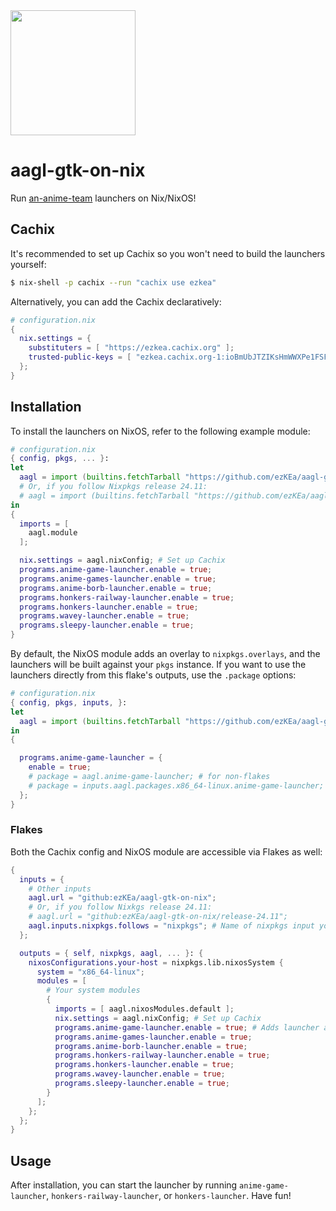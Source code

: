 <img src="https://user-images.githubusercontent.com/60455663/192660134-cd43f93e-beef-4c3f-a646-dc6f97ca34d7.png" width="200" />

# aagl-gtk-on-nix
Run [an-anime-team](https://github.com/an-anime-team/) launchers on Nix/NixOS!

## Cachix
It's recommended to set up Cachix so you won't need to build the launchers yourself:
```sh
$ nix-shell -p cachix --run "cachix use ezkea"
```
Alternatively, you can add the Cachix declaratively:
```nix
# configuration.nix
{
  nix.settings = {
    substituters = [ "https://ezkea.cachix.org" ];
    trusted-public-keys = [ "ezkea.cachix.org-1:ioBmUbJTZIKsHmWWXPe1FSFbeVe+afhfgqgTSNd34eI=" ];
  };
}
```

## Installation
To install the launchers on NixOS, refer to the following example module:
```nix
# configuration.nix
{ config, pkgs, ... }:
let
  aagl = import (builtins.fetchTarball "https://github.com/ezKEa/aagl-gtk-on-nix/archive/main.tar.gz");
  # Or, if you follow Nixpkgs release 24.11:
  # aagl = import (builtins.fetchTarball "https://github.com/ezKEa/aagl-gtk-on-nix/archive/release-24.11.tar.gz");
in
{
  imports = [
    aagl.module
  ];

  nix.settings = aagl.nixConfig; # Set up Cachix
  programs.anime-game-launcher.enable = true;
  programs.anime-games-launcher.enable = true;
  programs.anime-borb-launcher.enable = true;
  programs.honkers-railway-launcher.enable = true;
  programs.honkers-launcher.enable = true;
  programs.wavey-launcher.enable = true;
  programs.sleepy-launcher.enable = true;
}
```

By default, the NixOS module adds an overlay to `nixpkgs.overlays`, and the launchers will be built against your `pkgs` instance. If you want to use the launchers directly from this flake's outputs, use the `.package` options:
```nix
# configuration.nix
{ config, pkgs, inputs, }:
let
  aagl = import (builtins.fetchTarball "https://github.com/ezKEa/aagl-gtk-on-nix/archive/main.tar.gz");
in
{

  programs.anime-game-launcher = {
    enable = true;
    # package = aagl.anime-game-launcher; # for non-flakes
    # package = inputs.aagl.packages.x86_64-linux.anime-game-launcher; # for flakes
  };
}
```

### Flakes
Both the Cachix config and NixOS module are accessible via Flakes as well:
```nix
{
  inputs = {
    # Other inputs
    aagl.url = "github:ezKEa/aagl-gtk-on-nix";
    # Or, if you follow Nixkgs release 24.11:
    # aagl.url = "github:ezKEa/aagl-gtk-on-nix/release-24.11";
    aagl.inputs.nixpkgs.follows = "nixpkgs"; # Name of nixpkgs input you want to use
  };

  outputs = { self, nixpkgs, aagl, ... }: {
    nixosConfigurations.your-host = nixpkgs.lib.nixosSystem {
      system = "x86_64-linux";
      modules = [
        # Your system modules
        {
          imports = [ aagl.nixosModules.default ];
          nix.settings = aagl.nixConfig; # Set up Cachix
          programs.anime-game-launcher.enable = true; # Adds launcher and /etc/hosts rules
          programs.anime-games-launcher.enable = true;
          programs.anime-borb-launcher.enable = true;
          programs.honkers-railway-launcher.enable = true;
          programs.honkers-launcher.enable = true;
          programs.wavey-launcher.enable = true;
          programs.sleepy-launcher.enable = true;
        }
      ];
    };
  };
}
```

## Usage
After installation, you can start the launcher by running `anime-game-launcher`, `honkers-railway-launcher`, or `honkers-launcher`. Have fun!
